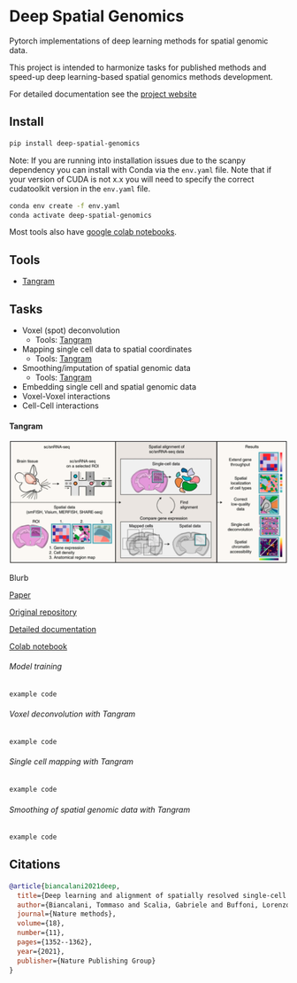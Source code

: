# Deep Spatial Genomics

Pytorch implementations of deep learning methods for spatial genomic data.

This project is intended to harmonize tasks for published methods and speed-up deep learning-based spatial genomics methods development.

For detailed documentation see the [project website](github.pages.link)

## Install

```bash
pip install deep-spatial-genomics
```

Note: If you are running into installation issues due to the scanpy dependency you can install with Conda via the `env.yaml` file. Note that if your version of CUDA is not x.x you will need to specify the correct cudatoolkit version in the `env.yaml` file.

```bash
conda env create -f env.yaml
conda activate deep-spatial-genomics
```

Most tools also have [google colab notebooks](https://colab.research.google.com/).

## Tools

+ [Tangram](#Tangram)

## Tasks

+ Voxel (spot) deconvolution
  + Tools: [Tangram](#Voxel-deconvolution-with-Tangram)
+ Mapping single cell data to spatial coordinates
  + Tools: [Tangram](#single-cell-mapping-with-Tangram) 
+ Smoothing/imputation of spatial genomic data
  + Tools: [Tangram](#smoothing-of-spatial-genomic-data-with-Tangram) 
+ Embedding single cell and spatial genomic data
+ Voxel-Voxel interactions
+ Cell-Cell interactions

#### Tangram

<img src="./images/tangram.png" width="600px"></img>

Blurb

[Paper](https://www.nature.com/articles/s41592-021-01264-7)

[Original repository](https://github.com/broadinstitute/Tangram)

[Detailed documentation]()

[Colab notebook]()

###### Model training

```python
example code
```

###### Voxel deconvolution with Tangram

```python
example code
```

###### Single cell mapping with Tangram

```python
example code
```

###### Smoothing of spatial genomic data with Tangram

```python
example code
```

## Citations

```bibtex
@article{biancalani2021deep,
  title={Deep learning and alignment of spatially resolved single-cell transcriptomes with Tangram},
  author={Biancalani, Tommaso and Scalia, Gabriele and Buffoni, Lorenzo and Avasthi, Raghav and Lu, Ziqing and Sanger, Aman and Tokcan, Neriman and Vanderburg, Charles R and Segerstolpe, {\AA}sa and Zhang, Meng and others},
  journal={Nature methods},
  volume={18},
  number={11},
  pages={1352--1362},
  year={2021},
  publisher={Nature Publishing Group}
}
```



